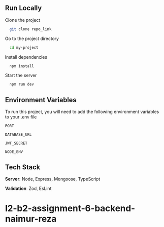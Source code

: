 ## Run Locally

Clone the project

```bash
  git clone repo_link
```

Go to the project directory

```bash
  cd my-project
```

Install dependencies

```bash
  npm install
```

Start the server

```bash
  npm run dev
```

## Environment Variables

To run this project, you will need to add the following environment variables to your .env file

`PORT`

`DATABASE_URL`

`JWT_SECRET`

`NODE_ENV`

## Tech Stack

**Server:** Node, Express, Mongoose, TypeScript

**Validation**: Zod, EsLint
# l2-b2-assignment-6-backend-naimur-reza
